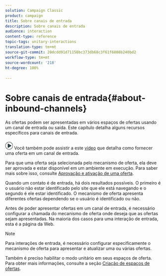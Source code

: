 ```yaml
---
solution: Campaign Classic
product: campaign
title: Sobre canais de entrada
description: Sobre canais de entrada
audience: interaction
content-type: reference
topic-tags: unitary-interactions
translation-type: tm+mt
source-git-commit: 20dcdd91d71158bc373db68c3f61f6808b240bd2
workflow-type: tm+mt
source-wordcount: '218'
ht-degree: 100%

---
```



# Sobre canais de entrada{#about-inbound-channels}

As ofertas podem ser apresentadas em vários espaços de ofertas usando um canal de entrada ou saída. Este capítulo detalha alguns recursos específicos para canais de entrada.

![](assets/do-not-localize/how-to-video.png) Você também pode assistir a este [vídeo](https://helpx.adobe.com/campaign/classic/how-to/deliver-an-offer-on-inbound-channel-in-acv6.html) que detalha como fornecer uma oferta em um canal de entrada.

Para que uma oferta seja selecionada pelo mecanismo de oferta, ela deve ser aprovada e estar disponível em um ambiente em execução. Para saber mais sobre isso, consulte [Aprovação e ativação de uma oferta](../../interaction/using/approving-and-activating-an-offer.md).

Quando um contato é de entrada, há dois resultados possíveis. O primeiro é o usuário não estar identificado pelo site que ele está navegando e o segundo é ele estar identificado. O mecanismo de oferta apresenta diferentes ofertas dependendo se o usuário é identificado ou não.

Antes de poder apresentar ofertas em um canal de entrada, é necessário configurar a chamada do mecanismo de oferta onde deseja que as ofertas sejam apresentadas. Na maioria dos casos para uma interação de entrada, esta é a página da Web.

>[!NOTE]
>
>Para interações de entrada, é necessário configurar especificamente o mecanismo de oferta para apresentar e atualizar uma ou várias ofertas.
>
>Também é preciso habilitar o modo unitário em seus espaços de oferta. Para obter mais informações, consulte a seção [Criação de espaços de ofertas](../../interaction/using/creating-offer-spaces.md).
